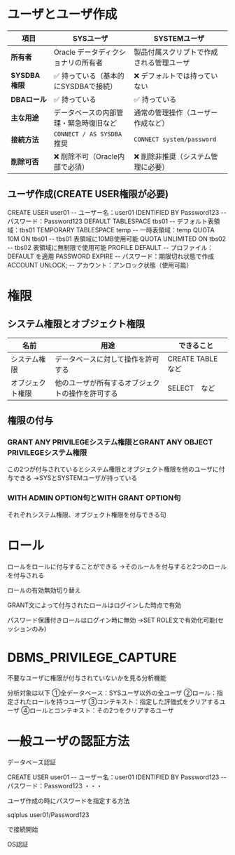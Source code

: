 # ユーザとユーザ作成

| 項目            | SYSユーザ                   | SYSTEMユーザ                 |
| ------------- | ------------------------ | ------------------------- |
| **所有者**       | Oracle データディクショナリの所有者    | 製品付属スクリプトで作成される管理ユーザ      |
| **SYSDBA 権限** | ✅ 持っている（基本的にSYSDBAで接続）   | ❌ デフォルトでは持っていない           |
| **DBAロール**    | ✅ 持っている                  | ✅ 持っている                   |
| **主な用途**      | データベースの内部管理・緊急時復旧など      | 通常の管理操作（ユーザー作成など）         |
| **接続方法**      | `CONNECT / AS SYSDBA` 推奨 | `CONNECT system/password` |
| **削除可否**      | ❌ 削除不可（Oracle内部で必須）      | ❌ 削除非推奨（システム管理に必要）        |
## ユーザ作成(CREATE USER権限が必要)

CREATE USER user01                                  -- ユーザー名：user01
  IDENTIFIED BY Password123                 -- パスワード：Password123
  DEFAULT TABLESPACE tbs01                 -- デフォルト表領域：tbs01
  TEMPORARY TABLESPACE temp          -- 一時表領域：temp
  QUOTA 10M ON tbs01                               -- tbs01 表領域に10MB使用可能
  QUOTA UNLIMITED ON tbs02                -- tbs02 表領域に無制限で使用可能
  PROFILE DEFAULT                                      -- プロファイル：DEFAULT を適用
  PASSWORD EXPIRE                                    -- パスワード：期限切れ状態で作成
  ACCOUNT UNLOCK;                                   -- アカウント：アンロック状態（使用可能）

# 権限

## システム権限とオブジェクト権限

| 名前       | 用途                       | できること           |
| -------- | ------------------------ | --------------- |
| システム権限   | データベースに対して操作を許可する        | CREATE TABLE　など |
| オブジェクト権限 | 他のユーザが所有するオブジェクトの操作を許可する | SELECT　など       |
## 権限の付与

### GRANT ANY PRIVILEGEシステム権限とGRANT ANY OBJECT PRIVILEGEシステム権限

この2つが付与されているとシステム権限とオブジェクト権限を他のユーザに付与できる
→SYSとSYSTEMユーザが持っている

### WITH ADMIN OPTION句とWITH GRANT OPTION句

それぞれシステム権限、オブジェクト権限を付与できる句

# ロール

ロールをロールに付与することができる
→そのルールを付与すると2つのロールを付与される

ロールの有効無効切り替え

GRANT文によって付与されたロールはログインした時点で有効

パスワード保護付きロールはログイン時に無効
→SET ROLE文で有効化可能(セッションのみ)

# DBMS_PRIVILEGE_CAPTURE

不要なユーザに権限が付与されていないかを見る分析機能

分析対象は以下
①全データベース：SYSユーザ以外の全ユーザ
②ロール：指定されたロールを持つユーザ
③コンテキスト：指定した評価式をクリアするユーザ
④ロールとコンテキスト：その2つをクリアするユーザ

# 一般ユーザの認証方法

データベース認証

CREATE USER user01                                  -- ユーザー名：user01
  IDENTIFIED BY Password123                 -- パスワード：Password123
  ・・・

ユーザ作成の時にパスワードを指定する方法

sqlplus user01/Password123

で接続開始

OS認証